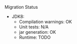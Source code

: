 Migration Status
- JDK8:
  - Compilation warnings: OK
  - Unit tests: N/A
  - jar generation: OK
  - Runtime: TODO